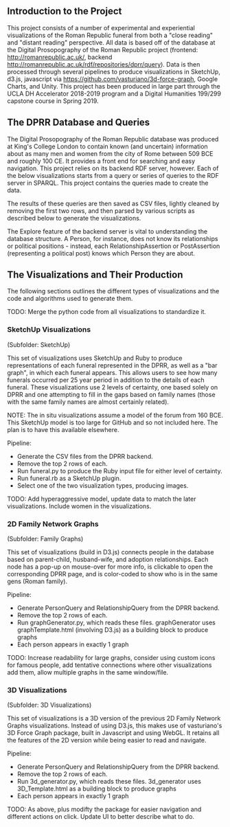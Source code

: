 ## Introduction to the Project
This project consists of a number of experimental and experiential visualizations of the Roman Republic funeral from both a "close reading" and "distant reading" perspective.  All data is based off of the database at the Digital Prosopography of the Roman Republic project (frontend: http://romanrepublic.ac.uk/, backend http://romanrepublic.ac.uk/rdf/repositories/dprr/query).  Data is then processed through several pipelines to produce visualizations in SketchUp, d3.js, javascript via https://github.com/vasturiano/3d-force-graph, Google Charts, and Unity.  This project has been produced in large part through the UCLA DH Accelerator 2018-2019 program and a Digital Humanities 199/299 capstone course in Spring 2019.

## The DPRR Database and Queries
The Digital Prosopography of the Roman Republic database was produced at King's College London to contain known (and uncertain) information about as many men and women from the city of Rome between 509 BCE and roughly 100 CE. It provides a front end for searching and easy navigation.  This project relies on its backend RDF server, however.  Each of the below visualizations starts from a query or series of queries to the RDF server in SPARQL.  This project contains the queries made to create the data.

The results of these queries are then saved as CSV files, lightly cleaned by removing the first two rows, and then parsed by various scripts as described below to generate the visualizations.

The Explore feature of the backend server is vital to understanding the database structure.  A Person, for instance, does not know its relationships or political positions - instead, each RelationshipAssertion or PostAssertion (representing a political post) knows which Person they are about.

## The Visualizations and Their Production
The following sections outlines the different types of visualizations and the code and algorithms used to generate them.

TODO: Merge the python code from all visualizations to standardize it.

### SketchUp Visualizations
(Subfolder: SketchUp)

This set of visualizations uses SketchUp and Ruby to produce representations of each funeral represented in the DPRR, as well as a "bar graph", in which each funeral appears.  This allows users to see how many funerals occurred per 25 year period in addition to the details of each funeral.  These visualizations use 2 levels of certainty, one based solely on DPRR and one attempting to fill in the gaps based on family names (those with the same family names are almost certainly related).

NOTE: The in situ visualizations assume a model of the forum from 160 BCE.  This SketchUp model is too large for GitHub and so not included here.  The plan is to have this available elsewhere.

Pipeline:
* Generate the CSV files from the DPRR backend.
* Remove the top 2 rows of each.
* Run funeral.py to produce the Ruby input file for either level of certainty.
* Run funeral.rb as a SketchUp plugin.
* Select one of the two visualization types, producing images.

TODO: Add hyperaggressive model, update data to match the later visualizations. Include women in the visualizations.

### 2D Family Network Graphs
(Subfolder: Family Graphs)

This set of visualizations (build in D3.js) connects people in the database based on parent-child, husband-wife, and adoption relationships.  Each node has a pop-up on mouse-over for more info, is clickable to open the corresponding DPRR page, and is color-coded to show who is in the same gens (Roman family).

Pipeline:
* Generate PersonQuery and RelationshipQuery from the DPRR backend.
* Remove the top 2 rows of each.
* Run graphGenerator.py, which reads these files. graphGenerator uses graphTemplate.html (involving D3.js) as a building block to produce graphs
* Each person appears in exactly 1 graph

TODO: Increase readability for large graphs, consider using custom icons for famous people, add tentative connections where other visualizations add them, allow multiple graphs in the same window/file.

### 3D Visualizations
(Subfolder: 3D Visualizations)

This set of visualizations is a 3D version of the previous 2D Family Network Graphs visualizations.  Instead of using D3.js, this makes use of vasturiano's 3D Force Graph package, built in Javascript and using WebGL.  It retains all the features of the 2D version while being easier to read and navigate.

Pipeline:
* Generate PersonQuery and RelationshipQuery from the DPRR backend.
* Remove the top 2 rows of each.
* Run 3d_generator.py, which reads these files. 3d_generator uses 3D_Template.html as a building block to produce graphs
* Each person appears in exactly 1 graph

TODO: As above, plus modifty the package for easier navigation and different actions on click.  Update UI to better describe what to do.
